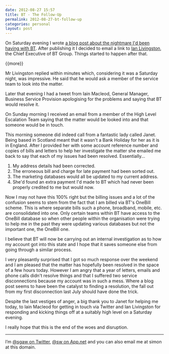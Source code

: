 ```yaml
---
date: 2012-08-27 15:57
title: BT - The Follow-Up
permalink: 2012-08-27-bt-follow-up
categories: personal
layout: post
---
```


On Saturday evening I wrote [a blog post about the nightmare I'd been having with BT](http://swwritings.com/post/2012-08-25-the-disgrace-that-is-bt). After publishing it I decided to email a link to [Ian Livingston](http://en.wikipedia.org/wiki/Ian_Livingston), the Chief Executive of BT Group. Things started to happen after that.

{{more}}

Mr Livingston replied within minutes which, considering it was a Saturday night, was impressive. He said that he would ask a member of the service team to look into the matter.

Later that evening I had a tweet from Iain Macleod, General Manager, Business Service Provision apologising for the problems and saying that BT would resolve it.

On Sunday morning I received an email from a member of the High Level Escalation Team saying that the matter would be looked into and that someone would be in touch.

This morning someone did indeed call from a fantastic lady called Janet. Being based in Scotland meant that it wasn't a Bank Holiday for her as it is in England. After I provided her with some account reference number and copies of bills and letters to help her investigate the matter she emailed me back to say that each of my issues had been resolved. Essentially...

1. My address details had been corrected.
2. The erroneous bill and charge for late payment had been sorted out.
3. The marketing databases would all be updated to my current address.
4. She'd found an extra payment I'd made to BT which had never been properly credited to me but would now.

Now I may not have this 100% right but the billing issues and a lot of the confusion seems to stem from the fact that I am billed via BT's OneBill scheme. This is where separate bills such a phone, broadband, mobile, etc. are consolidated into one. Only certain teams within BT have access to the OneBill database so when other people within the organisation were trying to help me in the past they were updating various databases but not the important one, the OneBill one.

I believe that BT will now be carrying out an internal investigation as to how my account got into this state and I hope that it saves someone else from going through a similar process.

I very pleasantly surprised that I got so much response over the weekend and I am pleased that the matter has hopefully been resolved in the space of a few hours today. However I am angry that a year of letters, emails and phone calls didn't resolve things and that I suffered two service disconnections because my account was in such a mess. Where a blog post seems to have been the catalyst to finding a resolution, the fall out from my first disconnection last July should have done the trick.

Despite the last vestiges of anger, a big thank you to Janet for helping me today, to Iain Macleod for getting in touch via Twitter and Ian Livingston for responding and kicking things off at a suitably high level on a Saturday evening.

I really hope that this is the end of the woes and disruption.

---

I’m [@sgaw on Twitter](http://twitter.com/sgaw), [@sw on App.net](https://alpha.app.net/sw) and you can also email me at simon at this domain.